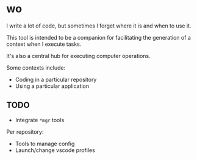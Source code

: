 # wo

I write a lot of code, but sometimes I forget where it is and when to use it.

This tool is intended to be a companion for facilitating the generation of a context when I execute tasks.

It's also a central hub for executing computer operations.

Some contexts include:

- Coding in a particular repository
- Using a particular application

## TODO

- Integrate `*mgr` tools

Per repository:

- Tools to manage config
- Launch/change vscode profiles
